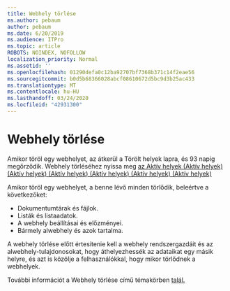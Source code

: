 ```yaml
---
title: Webhely törlése
ms.author: pebaum
author: pebaum
ms.date: 6/20/2019
ms.audience: ITPro
ms.topic: article
ROBOTS: NOINDEX, NOFOLLOW
localization_priority: Normal
ms.assetid: ''
ms.openlocfilehash: 01290defa0c12ba92707bf7368b371c14f2eae56
ms.sourcegitcommit: b0d5b68366028abcf08610672d5bc9d3b25ac433
ms.translationtype: MT
ms.contentlocale: hu-HU
ms.lasthandoff: 03/24/2020
ms.locfileid: "42931300"
---
```

# <a name="delete-a-site"></a>Webhely törlése

Amikor töröl egy webhelyet, az átkerül a Törölt helyek lapra, és 93 napig megőrződik. Webhely törléséhez nyissa meg [az Aktív helyek (Aktív helyek) (Aktív helyek) (Aktív helyek) (Aktív helyek) (Aktív helyek) (Aktív helyek)](https://admin.microsoft.com/sharepoint?page=sitemanagement&modern=true) 

Amikor töröl egy webhelyet, a benne lévő minden törlődik, beleértve a következőket:

- Dokumentumtárak és fájlok.
- Listák és listaadatok.
- A webhely beállításai és előzményei.
- Bármely alwebhely és azok tartalma.

A webhely törlése előtt értesítenie kell a webhely rendszergazdáit és az alwebhely-tulajdonosokat, hogy áthelyezhessék az adataikat egy másik helyre, és azt is közölje a felhasználókkal, hogy mikor törlődnek a webhelyek.

További információt a Webhely törlése című témakörben [talál.](https://docs.microsoft.com/sharepoint/delete-site-collection)
